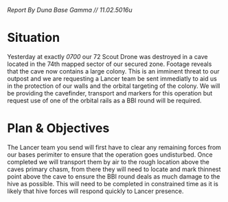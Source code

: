 
*Report By Duna Base Gamma // 11.02.5016u*

# Situation

Yesterday at exactly *0700* our 72 Scout Drone was destroyed in a cave located in the 74th mapped sector of our secured zone. Footage reveals that the cave now contains a large colony. This is an imminent threat to our outpost and we are requesting a Lancer team be sent immediatly to aid us in the protection of our walls and the orbital targeting of the colony. We will be providing the cavefinder, transport and markers for this operation but request use of one of the orbital rails as a BBI round will be required.


# Plan & Objectives

The Lancer team you send will first have to clear any remaining forces from our bases perimiter to ensure that the operation goes undisturbed. Once completed we will transport them by air to the rough location above the caves primary chasm, from there they will need to locate and mark thinnest point above the cave to ensure the BBI round deals as much damage to the hive as possible. This will need to be completed in constrained time as it is likely that hive forces will respond quickly to Lancer presence.
